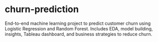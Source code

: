 # churn-prediction
End-to-end machine learning project to predict customer churn using Logistic Regression and Random Forest. Includes EDA, model building, insights, Tableau dashboard, and business strategies to reduce churn.
